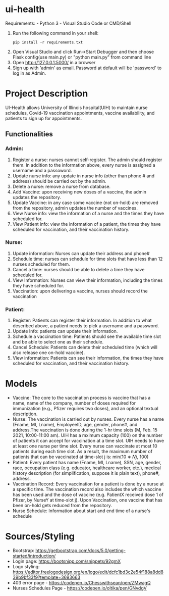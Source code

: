# ui-health
Requirements:
    - Python 3
    - Visual Studio Code or CMD/Shell
   
1. Run the following command in your shell:
    ```Shell
    pip install -r requirements.txt
    ```
2. Open Visual Studio and click Run->Start Debugger and then choose Flask config(use main.py) or "python main.py" from command line
4. Open http://127.0.0.1:5000/ in a browser
5. Sign up with 'admin' as email. Password at default will be 'password' to log in as Admin.

# Project Description
UI-Health allows University of Illinois hospital(UIH) to maintain nurse schedules, Covid-19 vaccination appointments, vaccine availability, and patients to sign up for appointments.

## Functionalities 
### Admin:
1. Register a nurse: nurses cannot self-register. The admin should register them. In addition to the information above, every nurse is assigned a username and a passoword.
2. Update nurse info: any update in nurse info (other than phone # and address) should be carried out by the admin.
3. Delete a nurse: remove a nurse from database.
4. Add Vaccine: upon receiving new doses of a vaccine, the admin updates the repository.
5. Update Vaccine: in any case some vaccine (not on-hold) are removed from the repository, admin updates the number of vaccines.
6. View Nurse info: view the information of a nurse and the times they have scheduled for.
7. View Patient info: view the information of a patient, the times they have scheduled for vaccination, and their vaccination history.

### Nurse:
1. Update information: Nurses can update their address and phone#
2. Schedule time: nurses can schedule for time slots that have less than 12 nurses scheduled for them.
3. Cancel a time: nurses should be able to delete a time they have scheduled for.
4. View Information: Nurses can view their information, including the times they have scheduled for.
5. Vaccination: upon delivering a vaccine, nurses should record the vaccination

### Patient:
1. Register: Patients can register their information. In addition to what described above, a patient needs to pick a username and a password.
2. Update Info: patients can update their information.
3. Schedule a vaccination time: Patients should see the available time slot and be able to select one as their schedule.
4. Cancel Schedule: Patients can delete their scheduled time (which will also release one on-hold vaccine).
5. View information: Patients can see their information, the times they have scheduled for vaccination, and their vaccination history.

# Models
- Vaccine: The core to the vaccination process is vaccine that has a name, name of the company, number of doses required for immunization (e.g., Pfizer requires two doses), and an optional textual description.
- Nurse: The vaccination is carried out by nurses. Every nurse has a name (Fname, MI, Lname), EmployeeID, age, gender, phone#, and address.The vaccination is done during the 1-hr time slots (M, Feb. 15 2021, 10:00-11:00 am). UIH has a mximum capacity (100) on the number of patients it can accept for vaccination at a time slot. UIH needs to have at least one nurse per time slot. Every nurse can vaccinate at most 10 patients during each time slot. As a result, the maximum number of patients that can be vaccinated at time-slot j is:  min⁡(10 ∗ 𝑁𝑗, 100)
- Patient: Every patient has name (Fname, MI, Lname), SSN, age, gender, race, occupation class (e.g. educator, healthcare worker, etc.), medical history description (for simplification, suppose it is plain text), phone#, address.
- Vaccination Record: Every vaccination for a patient is done by a nurse at a specific time. The vaccination record also includes the which vaccine has been used and the dose of vaccine (e.g. PatientX received dose 1 of Pfizer, by NurseY at time-slot j). Upon Vaccination, one vaccine that has been on-hold gets reduced from the repository.
- Nurse Schedule: Information about start and end time of a nurse's schedule

# Sources/Styling
- Bootstrap: https://getbootstrap.com/docs/5.0/getting-started/introduction/
- Login page: https://bootsnipp.com/snippets/92gmX
- Logo styling: https://editor.freelogodesign.org/en/logo/edit/dcfc1bd3c2e54f188a8dd839b9bf33f9?template=3693663
- 403 error page - https://codepen.io/Chesswithsean/pen/ZMwagQ
- Nurses Schedules Page - https://codepen.io/oltika/pen/GNvdgV
